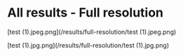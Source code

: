 # All results - Full resolution

[test (1).jpeg.png](/results/full-resolution/test (1).jpeg.png)

[test (1).jpg.png](/results/full-resolution/test (1).jpg.png)